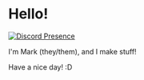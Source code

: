 # Hello!

[![Discord Presence](https://lanyard.cnrad.dev/api/240254631173816320)](https://discord.com/users/240254631173816320)

I'm Mark (they/them), and I make stuff!

Have a nice day! :D
